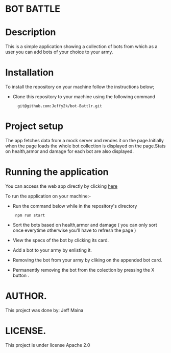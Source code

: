 # BOT BATTLE

# Description

This is a simple application showing a collection of bots from which as a user you can add bots of your choice to your army.

# Installation

To install the repository on your machine follow the instructions below;

- Clone this repository to your machine using the following command

        git@github.com:Jeffy2k/bot-Battlr.git

# Project setup

The app fetches data from a mock server and rendes it on the page.Initially when the page loads the whole bot collection is displayed on the page.Stats on health,armor and damage for each bot are also displayed.

# Running the application

You can access the web app directly by clicking <a href = "https://bot2-gamma.vercel.app/">here</a>

 To run the application on your machine:-
 - Run the command below while in the repository's directory

        npm run start

- Sort the bots based on health,armor and damage ( you can only sort once everytime otherwise you'll have to refresh the page )

- View the specs of the bot by clicking its card.

- Add a bot to your army by enlisting it.

- Removing the bot from your army by cliking on the appended bot card.

- Permanently removing the bot from the colection by pressing the X button .

# AUTHOR.
This project was done by:
Jeff Maina

# LICENSE.
This project is under license Apache 2.0

